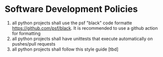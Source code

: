 # Software Development Policies

1. all python projects shall use the psf "black" code formatte https://github.com/psf/black.  It is recommended to use a github action for formatting
2. all python projects shall have unittests that execute automatically on pushes/pull requests
3. all python projects shall follow this style guide [tbd]
